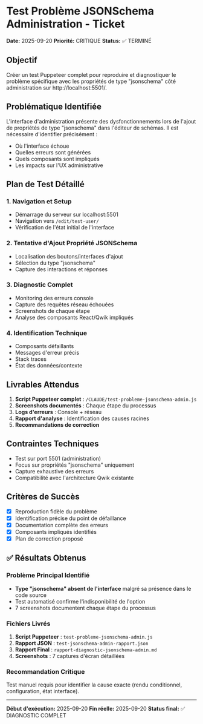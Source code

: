 # Test Problème JSONSchema Administration - Ticket

**Date:** 2025-09-20
**Priorité:** CRITIQUE
**Status:** ✅ TERMINÉ

## Objectif

Créer un test Puppeteer complet pour reproduire et diagnostiquer le problème spécifique avec les propriétés de type "jsonschema" côté administration sur http://localhost:5501/.

## Problématique Identifiée

L'interface d'administration présente des dysfonctionnements lors de l'ajout de propriétés de type "jsonschema" dans l'éditeur de schémas. Il est nécessaire d'identifier précisément :
- Où l'interface échoue
- Quelles erreurs sont générées
- Quels composants sont impliqués
- Les impacts sur l'UX administrative

## Plan de Test Détaillé

### 1. Navigation et Setup
- Démarrage du serveur sur localhost:5501
- Navigation vers `/edit/test-user/`
- Vérification de l'état initial de l'interface

### 2. Tentative d'Ajout Propriété JSONSchema
- Localisation des boutons/interfaces d'ajout
- Sélection du type "jsonschema"
- Capture des interactions et réponses

### 3. Diagnostic Complet
- Monitoring des erreurs console
- Capture des requêtes réseau échouées
- Screenshots de chaque étape
- Analyse des composants React/Qwik impliqués

### 4. Identification Technique
- Composants défaillants
- Messages d'erreur précis
- Stack traces
- État des données/contexte

## Livrables Attendus

1. **Script Puppeteer complet** : `/CLAUDE/test-probleme-jsonschema-admin.js`
2. **Screenshots documentés** : Chaque étape du processus
3. **Logs d'erreurs** : Console + réseau
4. **Rapport d'analyse** : Identification des causes racines
5. **Recommandations de correction**

## Contraintes Techniques

- Test sur port 5501 (administration)
- Focus sur propriétés "jsonschema" uniquement
- Capture exhaustive des erreurs
- Compatibilité avec l'architecture Qwik existante

## Critères de Succès

- [x] Reproduction fidèle du problème
- [x] Identification précise du point de défaillance
- [x] Documentation complète des erreurs
- [x] Composants impliqués identifiés
- [x] Plan de correction proposé

## ✅ Résultats Obtenus

### Problème Principal Identifié
- **Type "jsonschema" absent de l'interface** malgré sa présence dans le code source
- Test automatisé confirme l'indisponibilité de l'option
- 7 screenshots documentent chaque étape du processus

### Fichiers Livrés
1. **Script Puppeteer** : `test-probleme-jsonschema-admin.js`
2. **Rapport JSON** : `test-jsonschema-admin-rapport.json`
3. **Rapport Final** : `rapport-diagnostic-jsonschema-admin.md`
4. **Screenshots** : 7 captures d'écran détaillées

### Recommandation Critique
Test manuel requis pour identifier la cause exacte (rendu conditionnel, configuration, état interface).

---
**Début d'exécution:** 2025-09-20
**Fin réelle:** 2025-09-20
**Status final:** ✅ DIAGNOSTIC COMPLET